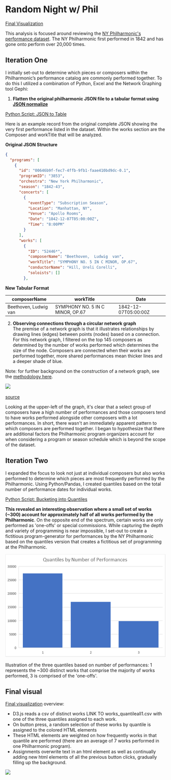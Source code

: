 # Random Night w/ Phil
[Final Visualization](https://justinkraus.github.io/philharmonic/)

This analysis is focused around reviewing the [NY Philharmonic's performance dataset](https://archives.nyphil.org/index.php/open-data). The NY Philharmonic first performed in 1842 and has gone onto perform over 20,000 times. 

## Iteration One
I initially set-out to determine which pieces or composers within the Philharmonic’s performance catalog are commonly performed together. To do this I utilized a combination of Python, Excel and the Network Graphing tool Gephi:

1. **Flatten the original philharmonic JSON file to a tabular format using [JSON normalize](https://pandas.pydata.org/pandas-docs/stable/reference/api/pandas.json_normalize.html)**  

[Python Script: JSON to Table](https://github.com/justinkraus/philharmonic/blob/master/analysis/01_flattening/flat_phil1.py)  

Here is an example record from the original complete JSON showing the very first performance listed in the dataset. Within the works section are the Composer and workTitle that will be analyzed.

**Original JSON Structure**

```json
{
  "programs": [
    {
      "id": "00646b9f-fec7-4ffb-9fb1-faae410bd9dc-0.1",
      "programID": "3853",
      "orchestra": "New York Philharmonic",
      "season": "1842-43",
      "concerts": [
        {
          "eventType": "Subscription Season",
          "Location": "Manhattan, NY",
          "Venue": "Apollo Rooms",
          "Date": "1842-12-07T05:00:00Z",
          "Time": "8:00PM"
        }
      ],
      "works": [
        {
          "ID": "52446*",
          "composerName": "Beethoven,  Ludwig  van",
          "workTitle": "SYMPHONY NO. 5 IN C MINOR, OP.67",
          "conductorName": "Hill, Ureli Corelli",
          "soloists": []
        },
```
**New Tabular Format** 

|composerName| workTitle | Date |
|--|--|--|
| Beethoven,  Ludwig  van | SYMPHONY NO. 5 IN C MINOR, OP.67 | 1842-12-07T05:00:00Z |


2. **Observing connections through a circular network graph**  
The premise of a network graph is that it illustrates relationships by drawing lines (edges) between points (nodes) based on a connection. For this network graph, I filtered on the top 145 composers as determined by the number of works performed which determines the size of the node. Composers are connected when their works are performed together, more shared performances mean thicker lines and a deeper shade of blue.  
   
Note: for further background on the construction of a network graph, see the [methodology here](https://github.com/justinkraus/si_meta/blob/master/topics/README.md).
    

![](https://lh6.googleusercontent.com/I4LgoB9-7e4eNatCfSy-bUiNVKMAacO1VuW0wdFUS2yG6PTNskXJwB5cjnt6oCjPjeVlCZtruM6Wg2BmuogxJRhWlAl8Ch84MQtPdFbwRo6t37_-PM26dYX9qdElo33BwHbfAza4)  

[source](https://github.com/justinkraus/philharmonic/tree/master/analysis/02_composers_Circle)  

Looking at the upper-left of the graph, it's clear that a select group of composers have a high number of performances and those composers tend to have works performed alongside other composers with a lot performances. In short, there wasn't an immediately apparent pattern to which composers are performed together. I began to hypothesize that there are additional factors the Philharmonic program organizers account for when considering a program or season schedule which is beyond the scope of the dataset.

## Iteration Two
I expanded the focus to look not just at individual composers but also works performed to determine which pieces are most frequently performed by the Philharmonic. Using Python/Pandas, I created quantiles based on the total number of performance dates for individual works.  

[Python Script: Bucketing into Quantiles](https://github.com/justinkraus/philharmonic/blob/master/analysis/03_work_quantiles/works_info.py)  

 **This revealed an interesting observation where a small set of works (~300) account for approximately half of all works performed by the Philharmonic**. On the opposite end of the spectrum, certain works are only performed as 'one-offs' or special commissions. While capturing the depth and variety of programming is near impossible, I set-out to create a fictitious program-generator for performances by the NY Philharmonic based on the quantiles version that creates a fictitious set of programming at the Philharmonic.

![](https://github.com/justinkraus/philharmonic/blob/master/analysis/phil_quants.png)

Illustration of the three quantiles based on number of performances: 1 represents the ~300 distinct works that comprise the majority of works performed, 3 is comprised of the 'one-offs'.  

## Final visual
[Final visualization](https://justinkraus.github.io/philharmonic/) overview:
 - D3.js reads a csv of distinct works LINK TO works_quantileall1.csv with one of the three quantiles assigned to each work. 
 - On button press, a random selection of these works by quantile is assigned to the colored HTML elements
 - These HTML elements are weighted on how frequently works in that quantile are performed (there are an average of 7 works performed in one Philharmonic program).
 - Assignments overwrite text in an html element as well as continually adding new html elements of all the previous button clicks, gradually filling up the background.
 
![](https://lh4.googleusercontent.com/AeHSuRAy7K32IiuCEPnvlXLZJIiHVfEIyT7aHwyzbr6I0eKbaJOPsgLtOiC3kyL5FKTKghlbgu7peDGkQ_7YeTfTnRbvVwBFrxTR56RmtZWmp1YkEXeUa7MQeKCDVq0DFQVUtFg5)